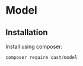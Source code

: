 Model
=====

Installation
------------

Install using composer:

```bash
composer require cast/model
```
